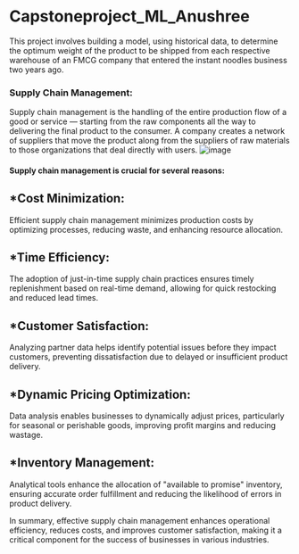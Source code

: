 # Capstoneproject_ML_Anushree
This project involves building a model, using historical data, to determine the optimum weight of the product to be shipped from each respective warehouse of an FMCG company that entered the instant noodles business two years ago.
### Supply Chain Management:
Supply chain management is the handling of the entire production flow of a good or service — starting from the raw components all the way to delivering the final product to the consumer. A company creates a network of suppliers  that move the product along from the suppliers of raw materials to those organizations that deal directly with users.
![image](https://github.com/anushree6749/capstoneproject_ML_Anushree/assets/138094071/09b0ac97-0388-4c54-8824-0ec8050f8906)

#### Supply chain management is crucial for several reasons:

## *Cost Minimization: 
Efficient supply chain management minimizes production costs by optimizing processes, reducing waste, and enhancing resource allocation.

## *Time Efficiency: 
The adoption of just-in-time supply chain practices ensures timely replenishment based on real-time demand, allowing for quick restocking and reduced lead times.

## *Customer Satisfaction: 
Analyzing partner data helps identify potential issues before they impact customers, preventing dissatisfaction due to delayed or insufficient product delivery.

## *Dynamic Pricing Optimization: 
Data analysis enables businesses to dynamically adjust prices, particularly for seasonal or perishable goods, improving profit margins and reducing wastage.

## *Inventory Management:
Analytical tools enhance the allocation of "available to promise" inventory, ensuring accurate order fulfillment and reducing the likelihood of errors in product delivery.

In summary, effective supply chain management enhances operational efficiency, reduces costs, and improves customer satisfaction, making it a critical component for the success of businesses in various industries.
